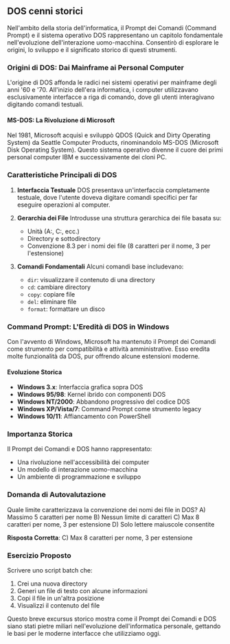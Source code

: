 ## DOS cenni storici
Nell'ambito della storia dell'informatica, il Prompt dei Comandi (Command Prompt) e il sistema operativo DOS rappresentano un capitolo fondamentale nell'evoluzione dell'interazione uomo-macchina. Consentirò di esplorare le origini, lo sviluppo e il significato storico di questi strumenti.

### Origini di DOS: Dai Mainframe ai Personal Computer

L'origine di DOS affonda le radici nei sistemi operativi per mainframe degli anni '60 e '70. All'inizio dell'era informatica, i computer utilizzavano esclusivamente interfacce a riga di comando, dove gli utenti interagivano digitando comandi testuali.

#### MS-DOS: La Rivoluzione di Microsoft

Nel 1981, Microsoft acquisì e sviluppò QDOS (Quick and Dirty Operating System) da Seattle Computer Products, rinominandolo MS-DOS (Microsoft Disk Operating System). Questo sistema operativo divenne il cuore dei primi personal computer IBM e successivamente dei cloni PC.

### Caratteristiche Principali di DOS

1. **Interfaccia Testuale**
   DOS presentava un'interfaccia completamente testuale, dove l'utente doveva digitare comandi specifici per far eseguire operazioni al computer.

2. **Gerarchia dei File**
   Introdusse una struttura gerarchica dei file basata su:
   - Unità (A:, C:, ecc.)
   - Directory e sottodirectory
   - Convenzione 8.3 per i nomi dei file (8 caratteri per il nome, 3 per l'estensione)

3. **Comandi Fondamentali**
   Alcuni comandi base includevano:
   - `dir`: visualizzare il contenuto di una directory
   - `cd`: cambiare directory
   - `copy`: copiare file
   - `del`: eliminare file
   - `format`: formattare un disco

### Command Prompt: L'Eredità di DOS in Windows

Con l'avvento di Windows, Microsoft ha mantenuto il Prompt dei Comandi come strumento per compatibilità e attività amministrative. Esso eredita molte funzionalità da DOS, pur offrendo alcune estensioni moderne.

#### Evoluzione Storica

- **Windows 3.x**: Interfaccia grafica sopra DOS
- **Windows 95/98**: Kernel ibrido con componenti DOS
- **Windows NT/2000**: Abbandono progressivo del codice DOS
- **Windows XP/Vista/7**: Command Prompt come strumento legacy
- **Windows 10/11**: Affiancamento con PowerShell

### Importanza Storica

Il Prompt dei Comandi e DOS hanno rappresentato:
- Una rivoluzione nell'accessibilità dei computer
- Un modello di interazione uomo-macchina
- Un ambiente di programmazione e sviluppo

### Domanda di Autovalutazione

Quale limite caratterizzava la convenzione dei nomi dei file in DOS?
A) Massimo 5 caratteri per nome
B) Nessun limite di caratteri
C) Max 8 caratteri per nome, 3 per estensione
D) Solo lettere maiuscole consentite

**Risposta Corretta**: C) Max 8 caratteri per nome, 3 per estensione

### Esercizio Proposto

Scrivere uno script batch che:
1. Crei una nuova directory
2. Generi un file di testo con alcune informazioni
3. Copi il file in un'altra posizione
4. Visualizzi il contenuto del file

Questo breve excursus storico mostra come il Prompt dei Comandi e DOS siano stati pietre miliari nell'evoluzione dell'informatica personale, gettando le basi per le moderne interfacce che utilizziamo oggi.